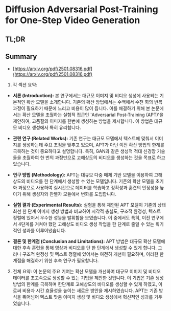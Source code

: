 # Diffusion Adversarial Post-Training for One-Step Video Generation
## TL;DR
## Summary
- [https://arxiv.org/pdf/2501.08316.pdf](https://arxiv.org/pdf/2501.08316.pdf)

1. 각 섹션 요약:

- **서론 (Introduction):**
  본 연구에서는 대규모 이미지 및 비디오 생성에 사용되는 기본적인 확산 모델을 소개합니다. 기존의 확산 방법에서는 수백에서 수천 회의 반복 과정이 필요하기 때문에 느리고 비용이 많이 듭니다. 이를 해결하기 위해 본 논문에서는 확산 모델을 초월하는 실험적 접근인 'Adversarial Post-Training (APT)'을 제안하여, 고품질의 이미지를 한번에 생성하는 방법을 제시합니다. 이 방법은 대규모 비디오 생성에서 특히 유리합니다.

- **관련 연구 (Related Works):**
  기존 연구는 대규모 모델에서 텍스트에 맞춰서 이미지를 생성하는데 주요 초점을 맞추고 있으며, APT가 아닌 이전 확산 방법의 한계를 극복하는 것이 중요하다고 설명합니다. 특히, GAN과 같은 생성적 적대 신경망 기술들을 초월하여 한 번의 과정만으로 고해상도의 비디오를 생성하는 것을 목표로 하고 있습니다.

- **연구 방법 (Methodology):**
  APT는 대규모 다중 매체 기반 모델을 이용하여 고해상도의 비디오를 한 단계에서 생성할 수 있는 모델입니다. 기존의 확산 모델을 초기화 과정으로 사용하여 실시간으로 데이터를 학습하고 정확성과 훈련의 안정성을 높이기 위해 생성자와 판별자 모듈에서 변화를 도입합니다.

- **실험 결과 (Experimental Results):**
  실험을 통해 제안된 APT 모델이 기존의 상태 최선 한 단계 이미지 생성 방법과 비교하여 시각적 충실도, 구조적 완정성, 텍스트 정렬에 있어서 우수한 성능을 발휘함을 보였습니다. 이 중에서도 특히, 이전 연구에서 4단계를 거쳐야 했던 고해상도 비디오 생성 작업을 한 단계로 줄일 수 있는 획기적인 성과를 이루어냈습니다.

- **결론 및 한계점 (Conclusion and Limitations):**
  APT 방법은 대규모 확산 모델에 대한 후속 훈련을 통해 영상과 비디오를 단 한 단계에서 생성할 수 있게 합니다. 그러나 구조적 완정성 및 텍스트 정렬에 있어서는 여전히 개선이 필요하며, 이러한 한계점을 해결하기 위한 후속 연구가 필요합니다.

2. 전체 요약:
이 논문의 주요 기여는 확산 모델을 개선하여 대규모 이미지 및 비디오 데이터를 초고속으로 생성할 수 있는 기법을 제안한 것입니다. 이 기법은 기존 생성 방법의 한계를 극복하며 한단계로 고해상도의 비디오를 생성할 수 있게 하였고, 이로써 비용과 시간 효율성을 높이는 새로운 방안을 제시하였습니다. APT는 기존 방식을 뛰어넘어 텍스트 맞춤 이미지 생성 및 비디오 생성에서 혁신적인 성과를 거두었습니다.